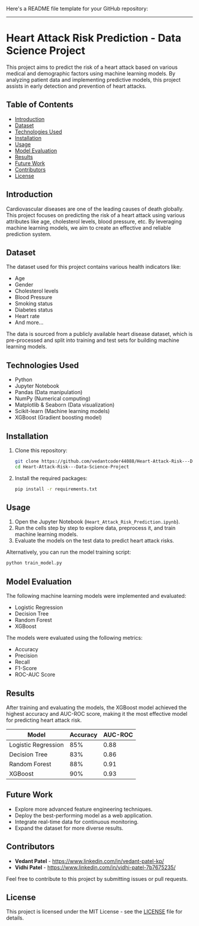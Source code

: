 Here's a README file template for your GitHub repository:

---

# Heart Attack Risk Prediction - Data Science Project

This project aims to predict the risk of a heart attack based on various medical and demographic factors using machine learning models. By analyzing patient data and implementing predictive models, this project assists in early detection and prevention of heart attacks.

## Table of Contents
- [Introduction](#introduction)
- [Dataset](#dataset)
- [Technologies Used](#technologies-used)
- [Installation](#installation)
- [Usage](#usage)
- [Model Evaluation](#model-evaluation)
- [Results](#results)
- [Future Work](#future-work)
- [Contributors](#contributors)
- [License](#license)

## Introduction

Cardiovascular diseases are one of the leading causes of death globally. This project focuses on predicting the risk of a heart attack using various attributes like age, cholesterol levels, blood pressure, etc. By leveraging machine learning models, we aim to create an effective and reliable prediction system.

## Dataset

The dataset used for this project contains various health indicators like:
- Age
- Gender
- Cholesterol levels
- Blood Pressure
- Smoking status
- Diabetes status
- Heart rate
- And more...

The data is sourced from a publicly available heart disease dataset, which is pre-processed and split into training and test sets for building machine learning models.

## Technologies Used

- Python
- Jupyter Notebook
- Pandas (Data manipulation)
- NumPy (Numerical computing)
- Matplotlib & Seaborn (Data visualization)
- Scikit-learn (Machine learning models)
- XGBoost (Gradient boosting model)

## Installation

1. Clone this repository:
   ```bash
   git clone https://github.com/vedantcoder44088/Heart-Attack-Risk---Data-Science-Project.git
   cd Heart-Attack-Risk---Data-Science-Project
   ```

2. Install the required packages:
   ```bash
   pip install -r requirements.txt
   ```

## Usage

1. Open the Jupyter Notebook (`Heart_Attack_Risk_Prediction.ipynb`).
2. Run the cells step by step to explore data, preprocess it, and train machine learning models.
3. Evaluate the models on the test data to predict heart attack risks.

Alternatively, you can run the model training script:
```bash
python train_model.py
```

## Model Evaluation

The following machine learning models were implemented and evaluated:
- Logistic Regression
- Decision Tree
- Random Forest
- XGBoost

The models were evaluated using the following metrics:
- Accuracy
- Precision
- Recall
- F1-Score
- ROC-AUC Score

## Results

After training and evaluating the models, the XGBoost model achieved the highest accuracy and AUC-ROC score, making it the most effective model for predicting heart attack risk.

| Model              | Accuracy | AUC-ROC |
|--------------------|----------|---------|
| Logistic Regression| 85%      | 0.88    |
| Decision Tree      | 83%      | 0.86    |
| Random Forest      | 88%      | 0.91    |
| XGBoost            | 90%      | 0.93    |

## Future Work

- Explore more advanced feature engineering techniques.
- Deploy the best-performing model as a web application.
- Integrate real-time data for continuous monitoring.
- Expand the dataset for more diverse results.

## Contributors

- **Vedant Patel** - https://www.linkedin.com/in/vedant-patel-kp/
- **Vidhi Patel** - https://www.linkedin.com/in/vidhi-patel-7b7675235/

Feel free to contribute to this project by submitting issues or pull requests.

## License

This project is licensed under the MIT License - see the [LICENSE](LICENSE) file for details.
